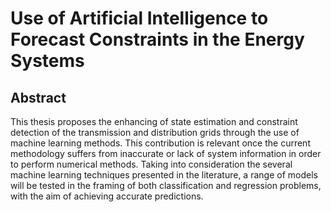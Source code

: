 # Use of Artificial Intelligence to Forecast Constraints in the Energy Systems
## Abstract
This thesis proposes the enhancing of state estimation and constraint detection of the transmission and distribution grids through the use of machine learning methods. This contribution is relevant once the current methodology suffers from inaccurate or lack of system information in order to perform numerical methods. Taking into consideration the several machine learning techniques presented in the literature, a range of models will be tested in the framing of both classification and regression problems, with the aim of achieving accurate predictions. 
